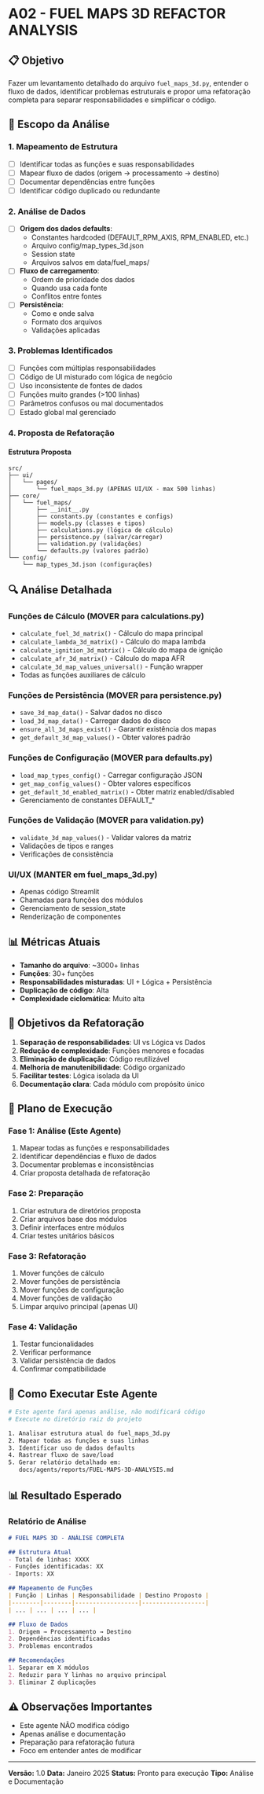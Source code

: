 # A02 - FUEL MAPS 3D REFACTOR ANALYSIS

## 📋 Objetivo
Fazer um levantamento detalhado do arquivo `fuel_maps_3d.py`, entender o fluxo de dados, identificar problemas estruturais e propor uma refatoração completa para separar responsabilidades e simplificar o código.

## 🎯 Escopo da Análise

### 1. Mapeamento de Estrutura
- [ ] Identificar todas as funções e suas responsabilidades
- [ ] Mapear fluxo de dados (origem → processamento → destino)
- [ ] Documentar dependências entre funções
- [ ] Identificar código duplicado ou redundante

### 2. Análise de Dados
- [ ] **Origem dos dados defaults**:
  - Constantes hardcoded (DEFAULT_RPM_AXIS, RPM_ENABLED, etc.)
  - Arquivo config/map_types_3d.json
  - Session state
  - Arquivos salvos em data/fuel_maps/
- [ ] **Fluxo de carregamento**:
  - Ordem de prioridade dos dados
  - Quando usa cada fonte
  - Conflitos entre fontes
- [ ] **Persistência**:
  - Como e onde salva
  - Formato dos arquivos
  - Validações aplicadas

### 3. Problemas Identificados
- [ ] Funções com múltiplas responsabilidades
- [ ] Código de UI misturado com lógica de negócio
- [ ] Uso inconsistente de fontes de dados
- [ ] Funções muito grandes (>100 linhas)
- [ ] Parâmetros confusos ou mal documentados
- [ ] Estado global mal gerenciado

### 4. Proposta de Refatoração

#### Estrutura Proposta
```
src/
├── ui/
│   └── pages/
│       └── fuel_maps_3d.py (APENAS UI/UX - max 500 linhas)
├── core/
│   └── fuel_maps/
│       ├── __init__.py
│       ├── constants.py (constantes e configs)
│       ├── models.py (classes e tipos)
│       ├── calculations.py (lógica de cálculo)
│       ├── persistence.py (salvar/carregar)
│       ├── validation.py (validações)
│       └── defaults.py (valores padrão)
└── config/
    └── map_types_3d.json (configurações)
```

## 🔍 Análise Detalhada

### Funções de Cálculo (MOVER para calculations.py)
- `calculate_fuel_3d_matrix()` - Cálculo do mapa principal
- `calculate_lambda_3d_matrix()` - Cálculo do mapa lambda
- `calculate_ignition_3d_matrix()` - Cálculo do mapa de ignição
- `calculate_afr_3d_matrix()` - Cálculo do mapa AFR
- `calculate_3d_map_values_universal()` - Função wrapper
- Todas as funções auxiliares de cálculo

### Funções de Persistência (MOVER para persistence.py)
- `save_3d_map_data()` - Salvar dados no disco
- `load_3d_map_data()` - Carregar dados do disco
- `ensure_all_3d_maps_exist()` - Garantir existência dos mapas
- `get_default_3d_map_values()` - Obter valores padrão

### Funções de Configuração (MOVER para defaults.py)
- `load_map_types_config()` - Carregar configuração JSON
- `get_map_config_values()` - Obter valores específicos
- `get_default_3d_enabled_matrix()` - Obter matriz enabled/disabled
- Gerenciamento de constantes DEFAULT_*

### Funções de Validação (MOVER para validation.py)
- `validate_3d_map_values()` - Validar valores da matriz
- Validações de tipos e ranges
- Verificações de consistência

### UI/UX (MANTER em fuel_maps_3d.py)
- Apenas código Streamlit
- Chamadas para funções dos módulos
- Gerenciamento de session_state
- Renderização de componentes

## 📊 Métricas Atuais
- **Tamanho do arquivo**: ~3000+ linhas
- **Funções**: 30+ funções
- **Responsabilidades misturadas**: UI + Lógica + Persistência
- **Duplicação de código**: Alta
- **Complexidade ciclomática**: Muito alta

## 🎯 Objetivos da Refatoração
1. **Separação de responsabilidades**: UI vs Lógica vs Dados
2. **Redução de complexidade**: Funções menores e focadas
3. **Eliminação de duplicação**: Código reutilizável
4. **Melhoria de manutenibilidade**: Código organizado
5. **Facilitar testes**: Lógica isolada da UI
6. **Documentação clara**: Cada módulo com propósito único

## 📝 Plano de Execução

### Fase 1: Análise (Este Agente)
1. Mapear todas as funções e responsabilidades
2. Identificar dependências e fluxo de dados
3. Documentar problemas e inconsistências
4. Criar proposta detalhada de refatoração

### Fase 2: Preparação
1. Criar estrutura de diretórios proposta
2. Criar arquivos base dos módulos
3. Definir interfaces entre módulos
4. Criar testes unitários básicos

### Fase 3: Refatoração
1. Mover funções de cálculo
2. Mover funções de persistência
3. Mover funções de configuração
4. Mover funções de validação
5. Limpar arquivo principal (apenas UI)

### Fase 4: Validação
1. Testar funcionalidades
2. Verificar performance
3. Validar persistência de dados
4. Confirmar compatibilidade

## 🚀 Como Executar Este Agente

```bash
# Este agente fará apenas análise, não modificará código
# Execute no diretório raiz do projeto

1. Analisar estrutura atual do fuel_maps_3d.py
2. Mapear todas as funções e suas linhas
3. Identificar uso de dados defaults
4. Rastrear fluxo de save/load
5. Gerar relatório detalhado em:
   docs/agents/reports/FUEL-MAPS-3D-ANALYSIS.md
```

## 📊 Resultado Esperado

### Relatório de Análise
```markdown
# FUEL MAPS 3D - ANÁLISE COMPLETA

## Estrutura Atual
- Total de linhas: XXXX
- Funções identificadas: XX
- Imports: XX

## Mapeamento de Funções
| Função | Linhas | Responsabilidade | Destino Proposto |
|--------|--------|------------------|------------------|
| ... | ... | ... | ... |

## Fluxo de Dados
1. Origem → Processamento → Destino
2. Dependências identificadas
3. Problemas encontrados

## Recomendações
1. Separar em X módulos
2. Reduzir para Y linhas no arquivo principal
3. Eliminar Z duplicações
```

## ⚠️ Observações Importantes
- Este agente NÃO modifica código
- Apenas análise e documentação
- Preparação para refatoração futura
- Foco em entender antes de modificar

---

**Versão:** 1.0
**Data:** Janeiro 2025
**Status:** Pronto para execução
**Tipo:** Análise e Documentação